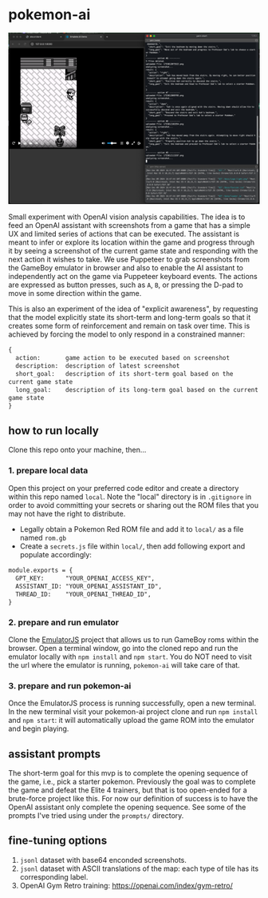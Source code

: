 # pokemon-ai

![example of experiment running](./assets/sample.png)

Small experiment with OpenAI vision analysis capabilities. The idea is to feed an OpenAI assistant with screenshots from a game that has a simple UX and limited series of actions that can be executed. The assistant is meant to infer or explore its location within the game and progress through it by seeing a screenshot of the current game state and responding with the next action it wishes to take. We use Puppeteer to grab screenshots from the GameBoy emulator in browser and also to enable the AI assistant to independently act on the game via Puppeteer keyboard events. The actions are expressed as button presses, such as `A`, `B`, or pressing the D-pad to move in some direction within the game.

This is also an experiment of the idea of "explicit awareness", by requesting that the model explicitly state its short-term and long-term goals so that it creates some form of reinforcement and remain on task over time. This is achieved by forcing the model to only respond in a constrained manner:

```
{
  action:       game action to be executed based on screenshot
  description:  description of latest screenshot
  short_goal:   description of its short-term goal based on the current game state
  long_goal:    description of its long-term goal based on the current game state
}
```

## how to run locally

Clone this repo onto your machine, then...

### 1. prepare local data

Open this project on your preferred code editor and create a directory within this repo named `local`. Note the "local" directory is in `.gitignore` in order to avoid committing your secrets or sharing out the ROM files that you may not have the right to distribute.

- Legally obtain a Pokemon Red ROM file and add it to `local/` as a file named `rom.gb`
- Create a `secrets.js` file within `local/`, then add following export and populate accordingly:

```
module.exports = {
  GPT_KEY:      "YOUR_OPENAI_ACCESS_KEY",
  ASSISTANT_ID: "YOUR_OPENAI_ASSISTANT_ID",
  THREAD_ID:    "YOUR_OPENAI_THREAD_ID",
}
```

### 2. prepare and run emulator

Clone the [EmulatorJS](https://github.com/EmulatorJS/EmulatorJS) project that allows us to run GameBoy roms within the browser. Open a terminal window, go into the cloned repo and run the emulator locally with `npm install` and `npm start`. You do NOT need to visit the url where the emulator is running, `pokemon-ai` will take care of that.

### 3. prepare and run pokemon-ai

Once the EmulatorJS process is running successfully, open a new terminal. In the new terminal visit your pokemon-ai project clone and run `npm install` and `npm start`: it will automatically upload the game ROM into the emulator and begin playing.

## assistant prompts

The short-term goal for this mvp is to complete the opening sequence of the game, i.e., pick a starter pokemon. Previously the goal was to complete the game and defeat the Elite 4 trainers, but that is too open-ended for a brute-force project like this. For now our definition of success is to have the OpenAI assistant only complete the opening sequence. See some of the prompts I've tried using under the `prompts/` directory.

## fine-tuning options

1. `jsonl` dataset with base64 enconded screenshots.
2. `jsonl` dataset with ASCII translations of the map: each type of tile has its corresponding label. 
3. OpenAI Gym Retro training: https://openai.com/index/gym-retro/
